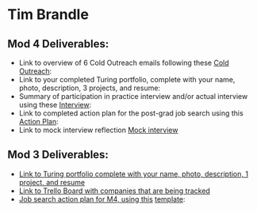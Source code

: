 # Tim Brandle

## Mod 4 Deliverables:
* Link to overview of 6 Cold Outreach emails following these [Cold Outreach](https://gist.github.com/tbrandle/7c15275618938e5e838bf1da4074aa6f):
* Link to your completed Turing portfolio, complete with your name, photo, description, 3 projects, and resume:
* Summary of participation in practice interview and/or actual interview using these [Interview](https://gist.github.com/tbrandle/68599a2147d64adead483f857967a7f9):
* Link to completed action plan for the post-grad job search using this [Action Plan](https://gist.github.com/tbrandle/2fa01ef40f077f1e05ecb5e9a545d0be):
* Link to mock interview reflection [Mock interview](https://gist.github.com/tbrandle/8708e5a32e28926986bb89729b9e75bd#file-mock-interview-reflection)

## Mod 3 Deliverables:

* [Link to Turing portfolio complete with your name, photo, description, 1 project, and resume](https://www.turing.io/alumni/tim-brandle)
* [Link to Trello Board with companies that are being tracked](https://trello.com/b/2MQHcL9b/job-search)
* [Job search action plan for M4, using this](https://gist.github.com/tbrandle/3df9e2219cc129e3cc87c300eb097d45) [template](https://github.com/turingschool/career-development-curriculum/blob/master/module_three/mod_4_action_plan_template.md):
